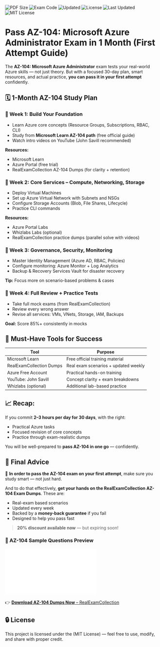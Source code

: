 ![PDF Size](https://img.shields.io/badge/PDF-Preview-blue?style=flat-square&logo=adobeacrobatreader&logoColor=yellow)
![Exam Code](https://img.shields.io/badge/AZ--104-Microsoft%20Identity-orange?style=flat-square&logo=microsoft)
![Updated](https://img.shields.io/badge/Updated-2025-brightgreen?style=flat-square)
![License](https://img.shields.io/badge/License-MIT-informational?style=flat-square&logoColor=skyblue)
![Last Updated](https://img.shields.io/badge/Updated-July%202025-brightgreen)
![MIT License](https://img.shields.io/badge/license-MIT-blue.svg)

# Pass AZ-104: Microsoft Azure Administrator Exam in 1 Month (First Attempt Guide)

The **AZ-104: Microsoft Azure Administrator** exam tests your real-world Azure skills — not just theory. But with a focused 30-day plan, smart resources, and actual practice, **you can pass it in your first attempt** confidently.

## 🗓️ 1-Month AZ-104 Study Plan

### 📅 Week 1: Build Your Foundation

* Learn Azure core concepts (Resource Groups, Subscriptions, RBAC, CLI)
* Study from **Microsoft Learn AZ-104 path** (free official guide)
* Watch intro videos on YouTube (John Savill recommended)

**Resources:**

* Microsoft Learn
* Azure Portal (free trial)
* RealExamCollection AZ-104 Dumps (for clarity + retention)

### 📅 Week 2: Core Services – Compute, Networking, Storage

* Deploy Virtual Machines
* Set up Azure Virtual Network with Subnets and NSGs
* Configure Storage Accounts (Blob, File Shares, Lifecycle)
* Practice CLI commands

**Resources:**

* Azure Portal Labs
* Whizlabs Labs (optional)
* RealExamCollection practice dumps (parallel solve with videos)

### 📅 Week 3: Governance, Security, Monitoring

* Master Identity Management (Azure AD, RBAC, Policies)
* Configure monitoring: Azure Monitor + Log Analytics
* Backup & Recovery Services Vault for disaster recovery

**Tip:** Focus more on scenario-based problems & cases

### 📅 Week 4: Full Review + Practice Tests

* Take full mock exams (from RealExamCollection)
* Review every wrong answer
* Revise all services: VMs, VNets, Storage, IAM, Backups

**Goal:** Score 85%+ consistently in mocks

## 🔧 Must-Have Tools for Success

| Tool                     | Purpose                              |
| ------------------------ | ------------------------------------ |
| Microsoft Learn          | Free official training material      |
| RealExamCollection Dumps | Real exam scenarios + updated weekly |
| Azure Free Account       | Practical hands-on training          |
| YouTube: John Savill     | Concept clarity + exam breakdowns    |
| Whizlabs (optional)      | Additional lab-based practice        |

## 📈 Recap:

If you commit **2–3 hours per day for 30 days**, with the right:

* Practical Azure tasks
* Focused revision of core concepts
* Practice through exam-realistic dumps

You will be well-prepared to **pass AZ-104 in one go** — confidently.

## 🔵 Final Advice  

🎯 **In order to pass the AZ-104 exam on your first attempt**, make sure you study smart — not just hard.

And to do that effectively, **get your hands on the RealExamCollection AZ-104 Exam Dumps**. These are:

* Real-exam based scenarios
* Updated every week
* Backed by a **money-back guarantee** if you fail
* Designed to help you pass fast

> **20% discount available now** — but expiring soon!

### 📘 AZ-104 Sample Questions Preview

![AZ-104 Sample Questions Preview](AZ-104_Sample_Questions_2025.pdf)


👉 [**Download AZ-104 Dumps Now** – RealExamCollection](https://www.realexamcollection.com/microsoft/az-104-dumps.html)

##  🔒 License
This project is licensed under the (MIT License) — feel free to use, modify, and share with proper credit.
